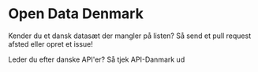 # Open Data Denmark
Kender du et dansk datasæt der mangler på listen? Så send et pull request afsted eller opret et issue!

Leder du efter danske API'er? Så tjek API-Danmark ud


